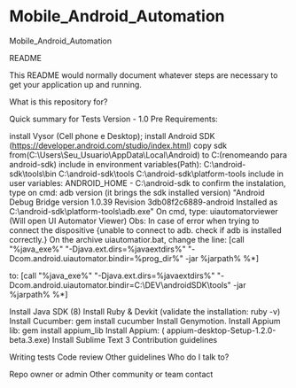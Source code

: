 # Mobile_Android_Automation
Mobile_Android_Automation

README

This README would normally document whatever steps are necessary to get your application up and running.

What is this repository for?

Quick summary for Tests
Version - 1.0
Pre Requirements:

install Vysor (Cell phone e Desktop);
install Android SDK (https://developer.android.com/studio/index.html)
copy sdk from(C:\Users\Seu_Usuario\AppData\Local\Android) to C:(renomeando para android-sdk)
include in environment variables(Path): C:\android-sdk\tools\bin C:\android-sdk\tools C:\android-sdk\platform-tools
include in user variables: ANDROID_HOME - C:\android-sdk
to confirm the instalation, type on cmd: adb version (it brings the sdk installed version) "Android Debug Bridge version 1.0.39 Revision 3db08f2c6889-android Installed as C:\android-sdk\platform-tools\adb.exe" On cmd, type: uiautomatorviewer (Will open UI Automator Viewer)
Obs: In case of error when trying to connect the dispositive {unable to connect to adb. check if adb is installed correctly.} On the archive uiautomatior.bat, change the line: [call "%java_exe%" "-Djava.ext.dirs=%javaextdirs%" "-Dcom.android.uiautomator.bindir=%prog_dir%" -jar %jarpath% %*]

to: [call "%java_exe%" "-Djava.ext.dirs=%javaextdirs%" "-Dcom.android.uiautomator.bindir=C:\DEV\androidSDK\tools" -jar %jarpath% %*]

Install Java SDK (8)
Install Ruby & Devkit (validate the installation: ruby -v)
Install Cucumber: gem install cucumber
Install Genymotion.
Install Appium lib: gem install appium_lib
Install Appium: ( appium-desktop-Setup-1.2.0-beta.3.exe)
Install Sublime Text 3
Contribution guidelines

Writing tests
Code review
Other guidelines
Who do I talk to?

Repo owner or admin
Other community or team contact
